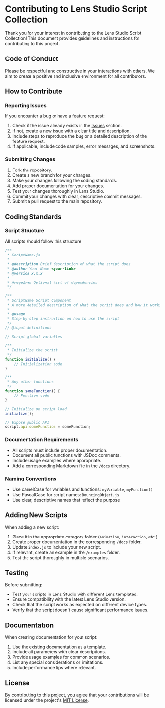 # Contributing to Lens Studio Script Collection

Thank you for your interest in contributing to the Lens Studio Script Collection! This document provides guidelines and instructions for contributing to this project.

## Code of Conduct

Please be respectful and constructive in your interactions with others. We aim to create a positive and inclusive environment for all contributors.

## How to Contribute

### Reporting Issues

If you encounter a bug or have a feature request:

1. Check if the issue already exists in the [Issues](https://github.com/yourusername/lens-studio-js/issues) section.
2. If not, create a new issue with a clear title and description.
3. Include steps to reproduce the bug or a detailed description of the feature request.
4. If applicable, include code samples, error messages, and screenshots.

### Submitting Changes

1. Fork the repository.
2. Create a new branch for your changes.
3. Make your changes following the coding standards.
4. Add proper documentation for your changes.
5. Test your changes thoroughly in Lens Studio.
6. Commit your changes with clear, descriptive commit messages.
7. Submit a pull request to the main repository.

## Coding Standards

### Script Structure

All scripts should follow this structure:

```javascript
/**
 * ScriptName.js
 * 
 * @description Brief description of what the script does
 * @author Your Name <your-link>
 * @version x.x.x
 *
 * @requires Optional list of dependencies
 */

/**
 * ScriptName Script Component
 * A more detailed description of what the script does and how it works.
 * 
 * @usage
 * Step-by-step instruction on how to use the script
 */
// @input definitions

// Script global variables

/**
 * Initialize the script
 */
function initialize() {
    // Initialization code
}

/**
 * Any other functions
 */
function someFunction() {
    // Function code
}

// Initialize on script load
initialize();

// Expose public API
script.api.someFunction = someFunction;
```

### Documentation Requirements

- All scripts must include proper documentation.
- Document all public functions with JSDoc comments.
- Include usage examples where appropriate.
- Add a corresponding Markdown file in the `/docs` directory.

### Naming Conventions

- Use camelCase for variables and functions: `myVariable`, `myFunction()`
- Use PascalCase for script names: `BouncingObject.js`
- Use clear, descriptive names that reflect the purpose

## Adding New Scripts

When adding a new script:

1. Place it in the appropriate category folder (`animation`, `interaction`, etc.).
2. Create proper documentation in the corresponding `/docs` folder.
3. Update `index.js` to include your new script.
4. If relevant, create an example in the `/examples` folder.
5. Test the script thoroughly in multiple scenarios.

## Testing

Before submitting:

- Test your scripts in Lens Studio with different Lens templates.
- Ensure compatibility with the latest Lens Studio version.
- Check that the script works as expected on different device types.
- Verify that the script doesn't cause significant performance issues.

## Documentation

When creating documentation for your script:

1. Use the existing documentation as a template.
2. Include all parameters with clear descriptions.
3. Provide usage examples for common scenarios.
4. List any special considerations or limitations.
5. Include performance tips where relevant.

## License

By contributing to this project, you agree that your contributions will be licensed under the project's [MIT License](LICENSE). 